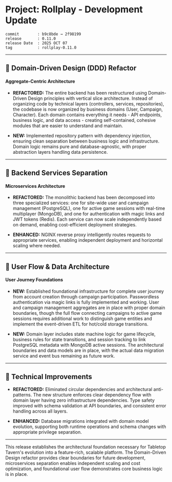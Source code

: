# Project: Rollplay - Development Update

```
commit        : b9c8bde → 2f98199
release       : 0.11.0
release Date  : 2025 OCT 07
tag           : rollplay-0.11.0
```

---



## 🎯 Domain-Driven Design (DDD) Refactor

#### Aggregate-Centric Architecture

- **REFACTORED:** The entire backend has been restructured using Domain-Driven Design principles with vertical slice architecture. Instead of organizing code by technical layers (controllers, services, repositories), the codebase is now organized by business domains (User, Campaign, Character). Each domain contains everything it needs - API endpoints, business logic, and data access - creating self-contained, cohesive modules that are easier to understand and maintain.

- **NEW:** Implemented repository pattern with dependency injection, ensuring clean separation between business logic and infrastructure. Domain logic remains pure and database-agnostic, with proper abstraction layers handling data persistence.

---

## 🔧 Backend Services Separation

#### Microservices Architecture

- **REFACTORED:** The monolithic backend has been decomposed into three specialized services: one for site-wide user and campaign management (PostgreSQL), one for active game sessions with real-time multiplayer (MongoDB), and one for authentication with magic links and JWT tokens (Redis). Each service can now scale independently based on demand, enabling cost-efficient deployment strategies.

- **ENHANCED:** NGINX reverse proxy intelligently routes requests to appropriate services, enabling independent deployment and horizontal scaling where needed.

---

## 👤 User Flow & Data Architecture

#### User Journey Foundations

- **NEW:** Established foundational infrastructure for complete user journey from account creation through campaign participation. Passwordless authentication via magic links is fully implemented and working. User and campaign management aggregates are in place with proper domain boundaries, though the full flow connecting campaigns to active game sessions requires additional work to distinguish game entities and implement the event-driven ETL for hot/cold storage transitions.

- **NEW:** Domain layer includes state machine logic for game lifecycle, business rules for state transitions, and session tracking to link PostgreSQL metadata with MongoDB active sessions. The architectural boundaries and data models are in place, with the actual data migration service and event bus remaining as future work.

---



## 🐛 Technical Improvements

- **REFACTORED:** Eliminated circular dependencies and architectural anti-patterns. The new structure enforces clear dependency flow with domain layer having zero infrastructure dependencies. Type safety improved with schema validation at API boundaries, and consistent error handling across all layers.

- **ENHANCED:** Database migrations integrated with domain model evolution, supporting both runtime operations and schema changes with appropriate privilege separation.

---

This release establishes the architectural foundation necessary for Tabletop Tavern's evolution into a feature-rich, scalable platform. The Domain-Driven Design refactor provides clear boundaries for future development, microservices separation enables independent scaling and cost optimization, and foundational user flow demonstrates core business logic is in place. 
